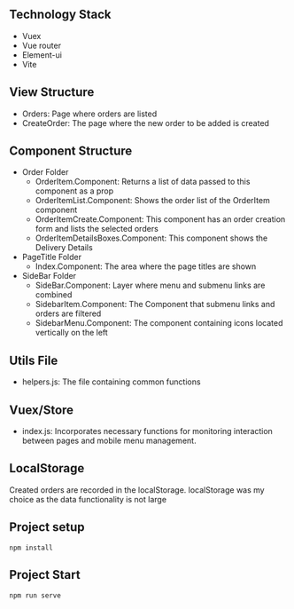 
## Technology Stack

- Vuex
- Vue router
- Element-ui
- Vite

## View Structure

- Orders: Page where orders are listed
- CreateOrder: The page where the new order to be added is created

## Component Structure

- Order Folder  
    - OrderItem.Component: Returns a list of data passed to this component as a prop
    - OrderItemList.Component: Shows the order list of the OrderItem component
    - OrderItemCreate.Component: This component has an order creation form and lists the selected orders
    - OrderItemDetailsBoxes.Component: This component shows the Delivery Details
- PageTitle Folder
    - Index.Component: The area where the page titles are shown
- SideBar Folder
    - SideBar.Component: Layer where menu and submenu links are combined
    - SidebarItem.Component: The Component that submenu links and orders are filtered
    - SidebarMenu.Component: The component containing icons located vertically on the left

## Utils File

 - helpers.js: The file containing common functions 

 ## Vuex/Store

 - index.js: Incorporates necessary functions for monitoring interaction between pages and mobile menu management.

 ## LocalStorage

 Created orders are recorded in the localStorage. localStorage was my choice as the data functionality is not large 

## Project setup

```
npm install
```

## Project Start

```
npm run serve
```
